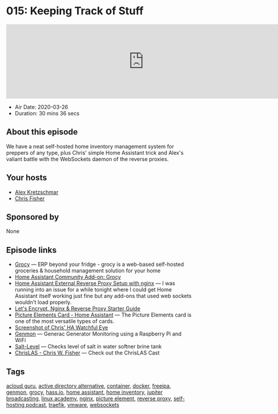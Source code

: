 # 015: Keeping Track of Stuff

<iframe src="https://player.fireside.fm/v2/dUlrHQih+exOe5pBE?theme=dark" width="740" height="200" frameborder="0" scrolling="no"></iframe>

* Air Date: 2020-03-26
* Duration: 30 mins 36 secs

## About this episode

We have a neat self-hosted home inventory management system for preppers of any type, plus Chris' simple Home Assistant trick and Alex's valiant battle with the WebSockets daemon of the reverse proxies.

## Your hosts
* [Alex Kretzschmar](https://selfhosted.show/hosts/alexktz)
* [Chris Fisher](https://selfhosted.show/hosts/chrislas)

## Sponsored by

None



## Episode links

  * [Grocy](https://github.com/grocy/grocy "Grocy") — ERP beyond your fridge - grocy is a web-based self-hosted groceries & household management solution for your home
  * [Home Assistant Community Add-on: Grocy](https://community.home-assistant.io/t/home-assistant-community-add-on-grocy/112422 "Home Assistant Community Add-on: Grocy")
  * [Home Assistant External Reverse Proxy Setup with nginx](https://blog.ktz.me/home-assistant-external-reverse-proxy-setup/ "Home Assistant External Reverse Proxy Setup with nginx") — I was running into an issue for a while tonight where I could get Home Assistant itself working just fine but any add-ons that used web sockets wouldn't load properly. 
  * [Let's Encrypt, Nginx & Reverse Proxy Starter Guide](https://blog.linuxserver.io/2019/04/25/letsencrypt-nginx-starter-guide/ "Let's Encrypt, Nginx & Reverse Proxy Starter Guide")
  * [Picture Elements Card - Home Assistant](https://www.home-assistant.io/lovelace/picture-elements/ "Picture Elements Card - Home Assistant") — The Picture Elements card is one of the most versatile types of cards.
  * [Screenshot of Chris' HA Watchful Eye](https://imgur.com/a/868RJ1F "Screenshot of Chris' HA Watchful Eye")
  * [Genmon](https://github.com/jgyates/genmon "Genmon") — Generac Generator Monitoring using a Raspberry Pi and WiFi
  * [Salt-Level](https://github.com/GlennGoddard/Salt-Level "Salt-Level") — Checks level of salt in water softner brine tank
  * [ChrisLAS - Chris W. Fisher](https://chrislas.com/ "ChrisLAS - Chris W. Fisher") — Check out the ChrisLAS Cast



## Tags

[acloud guru](https://selfhosted.show/tags/acloud%20guru), [active directory alternative](https://selfhosted.show/tags/active%20directory%20alternative), [container](https://selfhosted.show/tags/container), [docker](https://selfhosted.show/tags/docker), [freeipa](https://selfhosted.show/tags/freeipa), [genmon](https://selfhosted.show/tags/genmon), [grocy](https://selfhosted.show/tags/grocy), [hass.io](https://selfhosted.show/tags/hass.io), [home assistant](https://selfhosted.show/tags/home%20assistant), [home inventory](https://selfhosted.show/tags/home%20inventory), [jupiter broadcasting](https://selfhosted.show/tags/jupiter%20broadcasting), [linux academy](https://selfhosted.show/tags/linux%20academy), [nginx](https://selfhosted.show/tags/nginx), [picture element](https://selfhosted.show/tags/picture%20element), [reverse proxy](https://selfhosted.show/tags/reverse%20proxy), [self-hosting podcast](https://selfhosted.show/tags/self-hosting%20podcast), [traefik](https://selfhosted.show/tags/traefik), [vmware](https://selfhosted.show/tags/vmware), [websockets](https://selfhosted.show/tags/websockets)